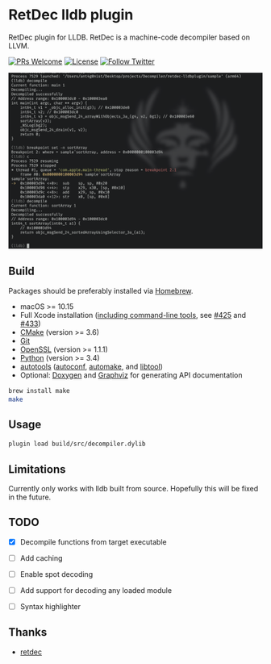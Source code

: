 # RetDec lldb plugin
RetDec plugin for LLDB. RetDec is a machine-code decompiler based on LLVM.

[![PRs Welcome](https://img.shields.io/badge/PRs-welcome-brightgreen.svg)](https://github.com/ant4g0nist/ManuFuzzer/pulls)
[![License](https://img.shields.io/badge/License-Apache%202.0-blue.svg)](https://github.com/ant4g0nist/decompiler/blob/main/LICENSE)
[![Follow Twitter](https://img.shields.io/twitter/follow/ant4g0nist?style=social)](https://twitter.com/ant4g0nist)


<img src="imgs/Screenshot 2023-06-13 at 03.21.46.png" alt="Decompile command output screenshot" style="zoom:50%;" />

## Build

Packages should be preferably installed via [Homebrew](https://brew.sh).

* macOS >= 10.15
* Full Xcode installation ([including command-line tools](https://github.com/frida/frida/issues/338#issuecomment-426777849), see [#425](https://github.com/avast/retdec/issues/425) and [#433](https://github.com/avast/retdec/issues/433))
* [CMake](https://cmake.org/) (version >= 3.6)
* [Git](https://git-scm.com/)
* [OpenSSL](https://www.openssl.org/) (version >= 1.1.1)
* [Python](https://www.python.org/) (version >= 3.4)
* [autotools](https://en.wikipedia.org/wiki/GNU_Build_System) ([autoconf](https://www.gnu.org/software/autoconf/autoconf.html), [automake](https://www.gnu.org/software/automake/), and [libtool](https://www.gnu.org/software/libtool/))
* Optional: [Doxygen](http://www.stack.nl/~dimitri/doxygen/) and [Graphviz](http://www.graphviz.org/) for generating API documentation

```sh
brew install make
make
```

## Usage

```sh
plugin load build/src/decompiler.dylib
```

## Limitations
Currently only works with lldb built from source. Hopefully this will be fixed in the future.

## TODO
- [x] Decompile functions from target executable
- [ ] Add caching
- [ ] Enable spot decoding
- [ ] Add support for decoding any loaded module
- [ ] Syntax highlighter


## Thanks
- [retdec](https://github.com/avast/retdec)
